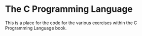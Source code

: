 # The C Programming Language
This is a place for the code for the various exercises within the C Programming Language book.